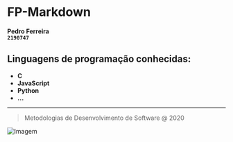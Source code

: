 # FP-Markdown
**Pedro Ferreira**  
**`2190747`**

## Linguagens de programação conhecidas:

* **C**
* **JavaScript**
* **Python**
* **...**

---

> Metodologias de Desenvolvimento de Software @ 2020

![Imagem](https://www.ipleiria.pt/wp-content/themes/ipleiria/img/logo_ipl_header.png)